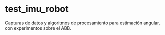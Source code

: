 # test_imu_robot
Capturas de datos y algoritmos de procesamiento para estimación angular, con experimentos sobre el ABB. 
